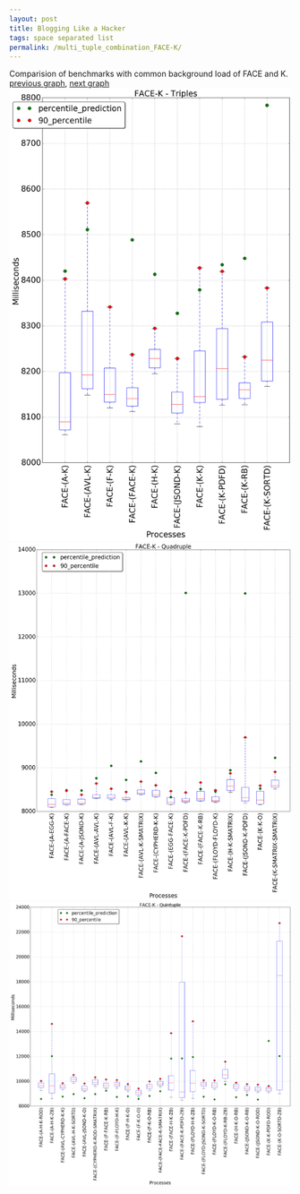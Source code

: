 ```yaml
---
layout: post
title: Blogging Like a Hacker
tags: space separated list
permalink: /multi_tuple_combination_FACE-K/
---
```


Comparision of benchmarks with common background load of FACE and K.
[previous graph](./multi_tuple_combination_FACE-JSOND/), [next graph](./multi_tuple_combination_FACE-O/)
<img src="./images/triple/FACE/FACE-K_box.png" alt="graph figure"><img src="./images/quadruple/FACE/FACE-K_box.png" alt="graph figure"><img src="./images/quintuple/FACE/FACE-K_box.png" alt="graph figure">